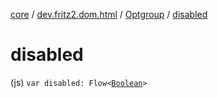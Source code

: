 [core](../../index.md) / [dev.fritz2.dom.html](../index.md) / [Optgroup](index.md) / [disabled](./disabled.md)

# disabled

(js) `var disabled: Flow<`[`Boolean`](https://kotlinlang.org/api/latest/jvm/stdlib/kotlin/-boolean/index.html)`>`